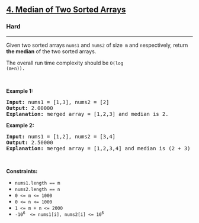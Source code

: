 <h2>
    <a href="https://leetcode.com/problems/median-of-two-sorted-arrays">
        4. Median of Two Sorted Arrays
    </a>
</h2>

<h3>Hard</h3>
<hr>
<p>
Given two sorted arrays <code>nums1</code> and <code>nums2</code> of size<code> m</code> and <code>n</code>espectively, return <strong>the median</strong> of the two sorted arrays.

The overall run time complexity should be <code>O(log (m+n)).</code>
</p>


<p>&nbsp;</p>
<p><strong class="example">Example 1:</strong></p>

<pre>
<strong>Input:</strong> nums1 = [1,3], nums2 = [2]
<strong>Output:</strong> 2.00000
<strong>Explanation:</strong> merged array = [1,2,3] and median is 2.
</pre>

<p><strong class="example">Example 2:</strong></p>

<pre>
<strong>Input:</strong> nums1 = [1,2], nums2 = [3,4]
<strong>Output:</strong> 2.50000
<strong>Explanation:</strong> merged array = [1,2,3,4] and median is (2 + 3) / 2 = 2.5.
</pre>


<p>&nbsp;</p>
<p><strong>Constraints:</strong></p>

<ul>
	<li><code>nums1.length == m</code></li>
	<li><code>nums2.length == n</code></li>
	<li><code>0 &lt;= m &lt;= 1000</code></li>
	<li><code>0 &lt;= n &lt;= 1000</code></li>
	<li><code>1 &lt;= m + n &lt;= 2000</code></li>
	<li><code>-10<sup>6 </sup> &lt;= nums1[i], nums2[i] &lt;= 10<sup>6</sup></code></li>
</ul>